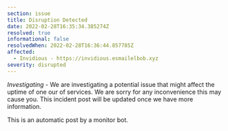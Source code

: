 ```yaml
---
section: issue
title: Disruption Detected
date: 2022-02-28T16:35:34.385274Z
resolved: true
informational: false
resolvedWhen: 2022-02-28T16:36:44.857785Z
affected:
  - Invidious - https://invidious.esmailelbob.xyz
severity: disrupted
---
```

*Investigating* - We are investigating a potential issue that might affect the uptime of one our of services. We are sorry for any inconvenience this may cause you. This incident post will be updated once we have more information.

This is an automatic post by a monitor bot.
        